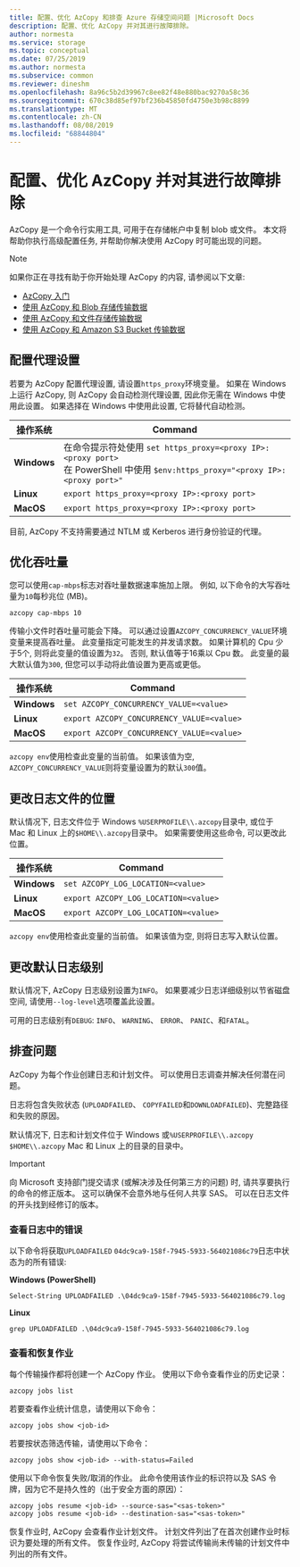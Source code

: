 ```yaml
---
title: 配置、优化 AzCopy 和排查 Azure 存储空间问题 |Microsoft Docs
description: 配置、优化 AzCopy 并对其进行故障排除。
author: normesta
ms.service: storage
ms.topic: conceptual
ms.date: 07/25/2019
ms.author: normesta
ms.subservice: common
ms.reviewer: dineshm
ms.openlocfilehash: 8a96c5b2d39967c8ee82f48e880bac9270a58c36
ms.sourcegitcommit: 670c38d85ef97bf236b45850fd4750e3b98c8899
ms.translationtype: MT
ms.contentlocale: zh-CN
ms.lasthandoff: 08/08/2019
ms.locfileid: "68844804"
---
```

# <a name="configure-optimize-and-troubleshoot-azcopy"></a>配置、优化 AzCopy 并对其进行故障排除

AzCopy 是一个命令行实用工具, 可用于在存储帐户中复制 blob 或文件。 本文将帮助你执行高级配置任务, 并帮助你解决使用 AzCopy 时可能出现的问题。

> [!NOTE]
> 如果你正在寻找有助于你开始处理 AzCopy 的内容, 请参阅以下文章:
> - [AzCopy 入门](storage-use-azcopy-v10.md)
> - [使用 AzCopy 和 Blob 存储传输数据](storage-use-azcopy-blobs.md)
> - [使用 AzCopy 和文件存储传输数据](storage-use-azcopy-files.md)
> - [使用 AzCopy 和 Amazon S3 Bucket 传输数据](storage-use-azcopy-s3.md)

## <a name="configure-proxy-settings"></a>配置代理设置

若要为 AzCopy 配置代理设置, 请设置`https_proxy`环境变量。 如果在 Windows 上运行 AzCopy, 则 AzCopy 会自动检测代理设置, 因此你无需在 Windows 中使用此设置。 如果选择在 Windows 中使用此设置, 它将替代自动检测。

| 操作系统 | Command  |
|--------|-----------|
| **Windows** | 在命令提示符处使用 `set https_proxy=<proxy IP>:<proxy port>`<br> 在 PowerShell 中使用 `$env:https_proxy="<proxy IP>:<proxy port>"`|
| **Linux** | `export https_proxy=<proxy IP>:<proxy port>` |
| **MacOS** | `export https_proxy=<proxy IP>:<proxy port>` |

目前, AzCopy 不支持需要通过 NTLM 或 Kerberos 进行身份验证的代理。

## <a name="optimize-throughput"></a>优化吞吐量

您可以使用`cap-mbps`标志对吞吐量数据速率施加上限。 例如, 以下命令的大写吞吐量为`10`每秒兆位 (MB)。

```azcopy
azcopy cap-mbps 10
```

传输小文件时吞吐量可能会下降。 可以通过设置`AZCOPY_CONCURRENCY_VALUE`环境变量来提高吞吐量。 此变量指定可能发生的并发请求数。  如果计算机的 Cpu 少于5个, 则将此变量的值设置为`32`。 否则, 默认值等于16乘以 Cpu 数。 此变量的最大默认值为`300`, 但您可以手动将此值设置为更高或更低。

| 操作系统 | Command  |
|--------|-----------|
| **Windows** | `set AZCOPY_CONCURRENCY_VALUE=<value>` |
| **Linux** | `export AZCOPY_CONCURRENCY_VALUE=<value>` |
| **MacOS** | `export AZCOPY_CONCURRENCY_VALUE=<value>` |

`azcopy env`使用检查此变量的当前值。  如果该值为空, `AZCOPY_CONCURRENCY_VALUE`则将变量设置为的默认`300`值。

## <a name="change-the-location-of-the-log-files"></a>更改日志文件的位置

默认情况下, 日志文件位于 Windows `%USERPROFILE\\.azcopy`目录中, 或位于 Mac 和 Linux 上的`$HOME\\.azcopy`目录中。 如果需要使用这些命令, 可以更改此位置。

| 操作系统 | Command  |
|--------|-----------|
| **Windows** | `set AZCOPY_LOG_LOCATION=<value>` |
| **Linux** | `export AZCOPY_LOG_LOCATION=<value>` |
| **MacOS** | `export AZCOPY_LOG_LOCATION=<value>` |

`azcopy env`使用检查此变量的当前值。 如果该值为空, 则将日志写入默认位置。

## <a name="change-the-default-log-level"></a>更改默认日志级别

默认情况下, AzCopy 日志级别设置为`INFO`。 如果要减少日志详细级别以节省磁盘空间, 请使用``--log-level``选项覆盖此设置。 

可用的日志级别有`DEBUG`: `INFO`、 `WARNING`、 `ERROR`、 `PANIC`、和`FATAL`。

## <a name="troubleshoot-issues"></a>排查问题

AzCopy 为每个作业创建日志和计划文件。 可以使用日志调查并解决任何潜在问题。 

日志将包含失败状态 (`UPLOADFAILED`、 `COPYFAILED`和`DOWNLOADFAILED`)、完整路径和失败的原因。

默认情况下, 日志和计划文件位于 Windows 或`%USERPROFILE\\.azcopy` `$HOME\\.azcopy` Mac 和 Linux 上的目录的目录中。

> [!IMPORTANT]
> 向 Microsoft 支持部门提交请求 (或解决涉及任何第三方的问题) 时, 请共享要执行的命令的修正版本。 这可以确保不会意外地与任何人共享 SAS。 可以在日志文件的开头找到经修订的版本。

### <a name="review-the-logs-for-errors"></a>查看日志中的错误

以下命令将获取`UPLOADFAILED` `04dc9ca9-158f-7945-5933-564021086c79`日志中状态为的所有错误:

**Windows (PowerShell)**

```
Select-String UPLOADFAILED .\04dc9ca9-158f-7945-5933-564021086c79.log
```

**Linux**

```
grep UPLOADFAILED .\04dc9ca9-158f-7945-5933-564021086c79.log
```

### <a name="view-and-resume-jobs"></a>查看和恢复作业

每个传输操作都将创建一个 AzCopy 作业。 使用以下命令查看作业的历史记录：

```
azcopy jobs list
```

若要查看作业统计信息，请使用以下命令：

```
azcopy jobs show <job-id>
```

若要按状态筛选传输，请使用以下命令：

```
azcopy jobs show <job-id> --with-status=Failed
```

使用以下命令恢复失败/取消的作业。 此命令使用该作业的标识符以及 SAS 令牌，因为它不是持久性的（出于安全方面的原因）：

```
azcopy jobs resume <job-id> --source-sas="<sas-token>"
azcopy jobs resume <job-id> --destination-sas="<sas-token>"
```

恢复作业时, AzCopy 会查看作业计划文件。 计划文件列出了在首次创建作业时标识为要处理的所有文件。 恢复作业时, AzCopy 将尝试传输尚未传输的计划文件中列出的所有文件。